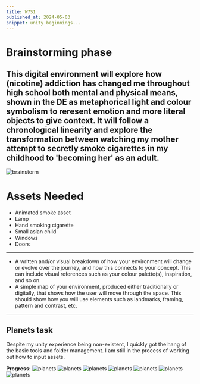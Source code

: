```yaml
---
title: W7S1
published_at: 2024-05-03
snippet: unity beginnings...
---
```

# Brainstorming phase

This digital environment will explore how (nicotine) addiction has changed me throughout high school both mental and physical means, shown in the DE as metaphorical light and colour symbolism to reresent emotion and more literal objects to give context. It will follow a chronological linearity and explore the transformation between watching my mother attempt to secretly smoke cigarettes in my childhood to 'becoming her' as an adult.
---
![brainstorm](/w7/brainstorm.png)

# Assets Needed
- Animated smoke asset
- Lamp
- Hand smoking cigarette
- Small asian child
- Windows 
- Doors
---
* A written and/or visual breakdown of how your environment will change or evolve over the journey, and how this connects to your concept. This can include visual references such as your colour palette(s), inspiration, and so on.
* A simple map of your environment, produced either traditionally or digitally, that shows how the user will move through the space. This should show how you will use elements such as landmarks, framing, pattern and contrast, etc.
---
## Planets task
Despite my unity experience being non-existent, I quickly got the hang of the basic tools and folder management. I am still in the process of working out how to input assets. 

**Progress:**
![planets](/w7/plan1.png)
![planets](/w7/plan2.png)
![planets](/w7/plan3.png)
![planets](/w7/plan4.png)
![planets](/w7/plan5.png)
![planets](/w7/plan6.png)
![planets](/w7/plan7.png)
